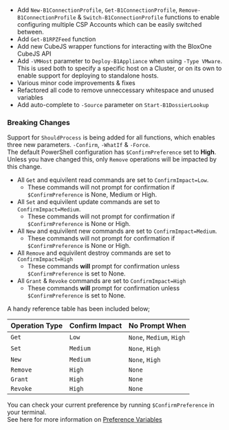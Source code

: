 - Add `New-B1ConnectionProfile`, `Get-B1ConnectionProfile`, `Remove-B1ConnectionProfile` & `Switch-B1ConnectionProfile` functions to enable configuring multiple CSP Accounts which can be easily switched between.
- Add `Get-B1RPZFeed` function
- Add new CubeJS wrapper functions for interacting with the BloxOne CubeJS API
- Add `-VMHost` parameter to `Deploy-B1Appliance` when using `-Type VMware`. This is used both to specify a specific host on a Cluster, or on its own to enable support for deploying to standalone hosts.
- Various minor code improvements & fixes
- Refactored all code to remove unneccessary whitespace and unused variables
- Add auto-complete to `-Source` parameter on `Start-B1DossierLookup`

### Breaking Changes
Support for `ShouldProcess` is being added for all functions, which enables three new parameters. `-Confirm`, `-WhatIf` & `-Force`.  
The default PowerShell configuration has `$ConfirmPreference` set to **High**. Unless you have changed this, only `Remove` operations will be impacted by this change.

- All `Get` and equivilent read commands are set to `ConfirmImpact=Low`.
  - These commands will not prompt for confirmation if `$ConfirmPreference` is None, Medium or High.
- All `Set` and equivilent update commands are set to `ConfirmImpact=Medium`.
  - These commands will not prompt for confirmation if `$ConfirmPreference` is None or High.
- All `New` and equivilent new commands are set to `ConfirmImpact=Medium`.
  - These commands will not prompt for confirmation if `$ConfirmPreference` is None or High.
- All `Remove` and equivilent destroy commands are set to `ConfirmImpact=High`
  - These commands **will** prompt for confirmation unless `$ConfirmPreference` is set to None.
- All `Grant` & `Revoke` commands are set to `ConfirmImpact=High`
  - These commands **will** prompt for confirmation unless `$ConfirmPreference` is set to None.
 
A handy reference table has been included below;

|       Operation Type       |       Confirm Impact       |       No Prompt When       |
|:---------------------------|:---------------------------|:---------------------------|
| `Get`                      | `Low`                      | `None`, `Medium`, `High`   |
| `Set`                      | `Medium`                   | `None`, `High`             |
| `New`                      | `Medium`                   | `None`, `High`             |
| `Remove`                   | `High`                     | `None`                     |
| `Grant`                    | `High`                     | `None`                     |
| `Revoke`                   | `High`                     | `None`                     |

You can check your current preference by running `$ConfirmPreference` in your terminal.  
See here for more information on [Preference Variables](https://learn.microsoft.com/en-us/powershell/module/microsoft.powershell.core/about/about_preference_variables?view=powershell-7.4#confirmpreference)